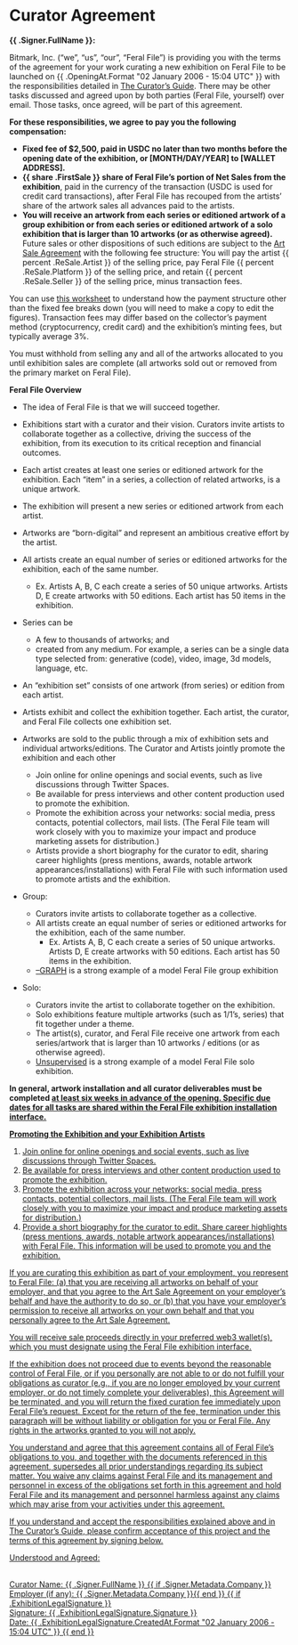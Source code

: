 # Curator Agreement

**{{ .Signer.FullName }}:**

Bitmark, Inc. (“we”, “us”, “our”, “Feral File”) is providing you with the terms of the agreement for your work curating a new exhibition on Feral File to be launched on {{ .OpeningAt.Format "02 January 2006 - 15:04 UTC" }} with the responsibilities detailed in [The Curator’s Guide](https://docs.google.com/document/d/1g6F7IiDB5D3jWExJ8-HHfJdtZB5TlB-s-Zkuz5bztTI/edit?usp=sharing). There may be other tasks discussed and agreed upon by both parties (Feral File, yourself) over email. Those tasks, once agreed, will be part of this agreement.

**For these responsibilities, we agree to pay you the following compensation:**
- **Fixed fee of $2,500, paid in USDC no later than two months before the opening date of the exhibition, or [MONTH/DAY/YEAR] to [WALLET ADDRESS].**
- **{{ share .FirstSale }} share of Feral File’s portion of Net Sales from the exhibition**, paid in the currency of the transaction (USDC is used for credit card transactions), after Feral File has recouped from the artists’ share of the artwork sales all advances paid to the artists.
- **You will receive an artwork from each series or editioned artwork of a group exhibition or from each series or editioned artwork of a solo exhibition that is larger than 10 artworks (or as otherwise agreed).** Future sales or other dispositions of such editions are subject to the [Art Sale Agreement](https://feralfile.com/docs/art-sale-agreement) with the following fee structure: You will pay the artist {{ percent .ReSale.Artist }} of the selling price, pay Feral File {{ percent .ReSale.Platform }} of the selling price, and retain {{ percent .ReSale.Seller }} of the selling price, minus transaction fees. 

You can use [this worksheet](https://docs.google.com/spreadsheets/d/1n5rQ2CEga6c29YXaEiQXp1fkPLjfYJIws0W0sEhsLFo/edit#gid=1326931850) to understand how the payment structure other than the fixed fee breaks down (you will need to make a copy to edit the figures). Transaction fees may differ based on the collector’s payment method (cryptocurrency, credit card) and the exhibition’s minting fees, but typically average 3%.

You must withhold from selling any and all of the artworks allocated to you until exhibition sales are complete (all artworks sold out or removed from the primary market on Feral File).

**Feral File Overview**
- The idea of Feral File is that we will succeed together. 
- Exhibitions start with a curator and their vision. Curators invite artists to collaborate together as a collective, driving the success of the exhibition, from its execution to its critical reception and financial outcomes.
- Each artist creates at least one series or editioned artwork for the exhibition. Each “item” in a series, a collection of related artworks, is a unique artwork.
- The exhibition will present a new series or editioned artwork from each artist.
- Artworks are “born-digital” and represent an ambitious creative effort by the artist. 
- All artists create an equal number of series or editioned artworks for the exhibition, each of the same number.
    - Ex. Artists A, B, C each create a series of 50 unique artworks. Artists D, E create artworks with 50 editions. Each artist has 50 items in the exhibition.
- Series can be
    - A few to thousands of artworks; and
    - created from any medium. For example, a series can be a single data type selected from: generative (code), video, image, 3d models, language, etc. 
- An “exhibition set” consists of one artwork (from series) or edition from each artist.
- Artists exhibit and collect the exhibition together. Each artist, the curator, and Feral File collects one exhibition set. 
- Artworks are sold to the public through a mix of exhibition sets and individual artworks/editions.
   The Curator and Artists jointly promote the exhibition and each other
    - Join online for online openings and social events, such as live discussions through Twitter Spaces.
    - Be available for press interviews and other content production used to promote the exhibition.
    - Promote the exhibition across your networks: social media, press contacts, potential collectors, mail lists. (The Feral File team will work closely with you to maximize your impact and produce marketing assets for distribution.)
    - Artists provide a short biography for the curator to edit, sharing career highlights (press mentions, awards, notable artwork appearances/installations) with Feral File with such information used to promote artists and the exhibition.

- Group:
    - Curators invite artists to collaborate together as a collective.
    - All artists create an equal number of series or editioned artworks for the exhibition, each of the same number.
        - Ex. Artists A, B, C each create a series of 50 unique artworks. Artists D, E create artworks with 50 editions. Each artist has 50 items in the exhibition.
    - [–GRAPH](https://feralfile.com/exhibitions/graph-eg6) is a strong example of a model Feral File group exhibition
- Solo: 
    - Curators invite the artist to collaborate together on the exhibition.
    - Solo exhibitions feature multiple artworks (such as 1/1’s, series) that fit together under a theme.
    - The artist(s), curator, and Feral File receive one artwork from each series/artwork that is larger than 10 artworks / editions (or as otherwise agreed).
    - [Unsupervised](https://feralfile.com/exhibitions/unsupervised-sla) is a strong example of a model Feral File solo exhibition.

**In general, artwork installation and all curator deliverables must be completed <u>at least six weeks in advance of the opening<u>. Specific due dates for all tasks are shared within the Feral File exhibition installation interface.**

**Promoting the Exhibition and your Exhibition Artists**
1. Join online for online openings and social events, such as live discussions through Twitter Spaces.
2. Be available for press interviews and other content production used to promote the exhibition.
3. Promote the exhibition across your networks: social media, press contacts, potential collectors, mail lists. (The Feral File team will work closely with you to maximize your impact and produce marketing assets for distribution.)
4. Provide a short biography for the curator to edit. Share career highlights (press mentions, awards, notable artwork appearances/installations) with Feral File. This information will be used to promote you and the exhibition.

If you are curating this exhibition as part of your employment, you represent to Feral File: (a) that you are receiving all artworks on behalf of your employer, and that you agree to the Art Sale Agreement on your employer’s behalf and have the authority to do so, or (b) that you have your employer’s permission to receive all artworks on your own behalf and that you personally agree to the Art Sale Agreement.

You will receive sale proceeds directly in your preferred web3 wallet(s), which you must designate using the Feral File exhibition interface.

If the exhibition does not proceed due to events beyond the reasonable control of Feral File, or if you personally are not able to or do not fulfill your obligations as curator (e.g., if you are no longer employed by your current employer, or do not timely complete your deliverables), this Agreement will be terminated, and you will return the fixed curation fee immediately upon Feral File’s request. Except for the return of the fee, termination under this paragraph will be without liability or obligation for you or Feral File. Any rights in the artworks granted to you will not apply.

You understand and agree that this agreement contains all of Feral File’s obligations to you, and together with the documents referenced in this agreement, supersedes all prior understandings regarding its subject matter. You waive any claims against Feral File and its management and personnel in excess of the obligations set forth in this agreement and hold Feral File and its management and personnel harmless against any claims which may arise from your activities under this agreement. 

If you understand and accept the responsibilities explained above and in The Curator’s Guide, please confirm acceptance of this project and the terms of this agreement by signing below.

Understood and Agreed:

<br>Curator Name: {{ .Signer.FullName }}
{{ if .Signer.Metadata.Company }}<br>Employer (if any): {{ .Signer.Metadata.Company }}{{ end }}
{{ if .ExhibitionLegalSignature }}
<br>Signature: {{ .ExhibitionLegalSignature.Signature }}
<br>Date: {{ .ExhibitionLegalSignature.CreatedAt.Format "02 January 2006 - 15:04 UTC" }}
{{ end }}
